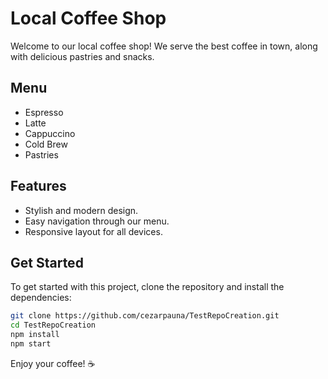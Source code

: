 # Local Coffee Shop

Welcome to our local coffee shop! We serve the best coffee in town, along with delicious pastries and snacks.

## Menu
- Espresso
- Latte
- Cappuccino
- Cold Brew
- Pastries

## Features
- Stylish and modern design.
- Easy navigation through our menu.
- Responsive layout for all devices.

## Get Started
To get started with this project, clone the repository and install the dependencies:

```bash
git clone https://github.com/cezarpauna/TestRepoCreation.git
cd TestRepoCreation
npm install
npm start
```

Enjoy your coffee! ☕
